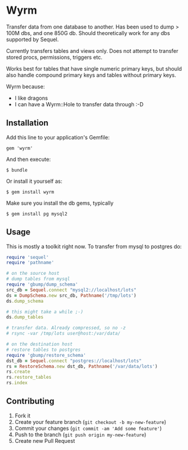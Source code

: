 # Wyrm

Transfer data from one database to another. Has been used to dump > 100M dbs,
and one 850G db. Should theoretically work for any dbs supported by Sequel.

Currently transfers tables and views only. Does not attempt to transfer
stored procs, permissions, triggers etc.

Works best for tables that have single numeric primary keys, but should also
handle compound primary keys and tables without primary keys.

Wyrm because:

- I like dragons
- I can have a Wyrm::Hole to transfer data through :-D

## Installation

Add this line to your application's Gemfile:

    gem 'wyrm'

And then execute:

    $ bundle

Or install it yourself as:

    $ gem install wyrm

Make sure you install the db gems, typically

    $ gem install pg mysql2

## Usage

This is mostly a toolkit right now. To transfer from mysql to postgres do:
```ruby
require 'sequel'
require 'pathname'

# on the source host
# dump tables from mysql
require 'gbump/dump_schema'
src_db = Sequel.connect "mysql2://localhost/lots"
ds = DumpSchema.new src_db, Pathname('/tmp/lots')
ds.dump_schema

# this might take a while ;-)
ds.dump_tables

# transfer data. Already compressed, so no -z
# rsync -var /tmp/lots user@host:/var/data/

# on the destination host
# restore tables to postgres
require 'gbump/restore_schema'
dst_db = Sequel.connect "postgres://localhost/lots"
rs = RestoreSchema.new dst_db, Pathname('/var/data/lots')
rs.create
rs.restore_tables
rs.index
```

## Contributing

1. Fork it
2. Create your feature branch (`git checkout -b my-new-feature`)
3. Commit your changes (`git commit -am 'Add some feature'`)
4. Push to the branch (`git push origin my-new-feature`)
5. Create new Pull Request
